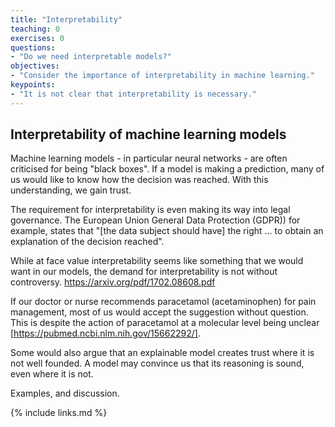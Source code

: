 ```yaml
---
title: "Interpretability"
teaching: 0
exercises: 0
questions:
- "Do we need interpretable models?"
objectives:
- "Consider the importance of interpretability in machine learning."
keypoints:
- "It is not clear that interpretability is necessary."
---
```


## Interpretability of machine learning models

Machine learning models - in particular neural networks - are often criticised for being "black boxes". If a model is making a prediction, many of us would like to know how the decision was reached. With this understanding, we gain trust. 

The requirement for interpretability is even making its way into legal governance. The European Union General Data Protection (GDPR)) for example, states that "[the data subject should have] the right ... to obtain an explanation of the decision reached".

While at face value interpretability seems like something that we would want in our models, the demand for interpretability is not without controversy. https://arxiv.org/pdf/1702.08608.pdf

If our doctor or nurse recommends paracetamol (acetaminophen) for pain management, most of us would accept the suggestion without question. This is despite the action of paracetamol at a molecular level being unclear [https://pubmed.ncbi.nlm.nih.gov/15662292/]. 

Some would also argue that an explainable model creates trust where it is not well founded. A model may convince us that its reasoning is sound, even where it is not.

Examples, and discussion.

{% include links.md %}
